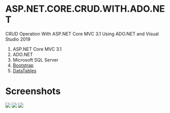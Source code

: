 # ASP.NET.CORE.CRUD.WITH.ADO.NET
 CRUD Operation With ASP.NET Core MVC 3.1 Using ADO.NET and Visual Studio 2019

1. ASP.NET Core MVC 3.1
2. ADO.NET
3. Microsoft SQL Server
4. [Bootstrap](https://getbootstrap.com/)
5. [DataTables](https://datatables.net/)



# Screenshots

<img src="https://github.com/prajwalsharma/ASP.NET.CORE.CRUD.WITH.ADO.NET/blob/main/Screens/1.PNG">

<img src="https://github.com/prajwalsharma/ASP.NET.CORE.CRUD.WITH.ADO.NET/blob/main/Screens/2.PNG">

<img src="https://github.com/prajwalsharma/ASP.NET.CORE.CRUD.WITH.ADO.NET/blob/main/Screens/3.PNG">

